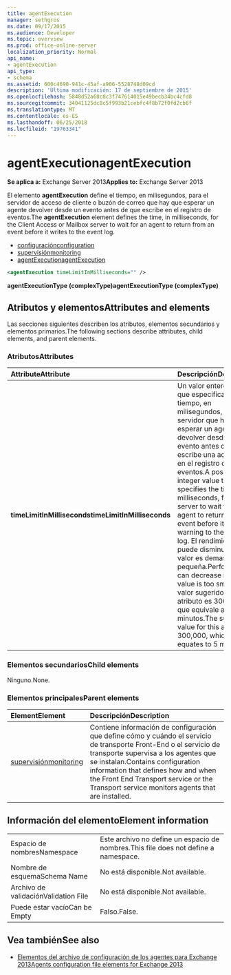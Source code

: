 ```yaml
---
title: agentExecution
manager: sethgros
ms.date: 09/17/2015
ms.audience: Developer
ms.topic: overview
ms.prod: office-online-server
localization_priority: Normal
api_name:
- agentExecution
api_type:
- schema
ms.assetid: 600c4690-941c-45af-a906-5528748d09cd
description: 'Última modificación: 17 de septiembre de 2015'
ms.openlocfilehash: 5848d52a68c8c3f747614015e49becb34bc4cfd8
ms.sourcegitcommit: 34041125dc8c5f993b21cebfc4f8b72f0fd2cb6f
ms.translationtype: MT
ms.contentlocale: es-ES
ms.lasthandoff: 06/25/2018
ms.locfileid: "19763341"
---
```

# <a name="agentexecution"></a><span data-ttu-id="2962d-103">agentExecution</span><span class="sxs-lookup"><span data-stu-id="2962d-103">agentExecution</span></span>
  
<span data-ttu-id="2962d-104">**Se aplica a:** Exchange Server 2013</span><span class="sxs-lookup"><span data-stu-id="2962d-104">**Applies to:** Exchange Server 2013</span></span> 
  
<span data-ttu-id="2962d-105">El elemento **agentExecution** define el tiempo, en milisegundos, para el servidor de acceso de cliente o buzón de correo que hay que esperar un agente devolver desde un evento antes de que escribe en el registro de eventos.</span><span class="sxs-lookup"><span data-stu-id="2962d-105">The **agentExecution** element defines the time, in milliseconds, for the Client Access or Mailbox server to wait for an agent to return from an event before it writes to the event log.</span></span> 
  
- [<span data-ttu-id="2962d-106">configuración</span><span class="sxs-lookup"><span data-stu-id="2962d-106">configuration</span></span>](configuration.md)  
- [<span data-ttu-id="2962d-107">supervisión</span><span class="sxs-lookup"><span data-stu-id="2962d-107">monitoring</span></span>](monitoring.md)
- [<span data-ttu-id="2962d-108">agentExecution</span><span class="sxs-lookup"><span data-stu-id="2962d-108">agentExecution</span></span>](agentexecution.md)
  
```XML
<agentExecution timeLimitInMilliseconds="" />
```

<span data-ttu-id="2962d-109">**agentExecutionType (complexType)**</span><span class="sxs-lookup"><span data-stu-id="2962d-109">**agentExecutionType (complexType)**</span></span>

## <a name="attributes-and-elements"></a><span data-ttu-id="2962d-110">Atributos y elementos</span><span class="sxs-lookup"><span data-stu-id="2962d-110">Attributes and elements</span></span>

<span data-ttu-id="2962d-111">Las secciones siguientes describen los atributos, elementos secundarios y elementos primarios.</span><span class="sxs-lookup"><span data-stu-id="2962d-111">The following sections describe attributes, child elements, and parent elements.</span></span>
  
### <a name="attributes"></a><span data-ttu-id="2962d-112">Atributos</span><span class="sxs-lookup"><span data-stu-id="2962d-112">Attributes</span></span>

|<span data-ttu-id="2962d-113">**Attribute**</span><span class="sxs-lookup"><span data-stu-id="2962d-113">**Attribute**</span></span>|<span data-ttu-id="2962d-114">**Descripción**</span><span class="sxs-lookup"><span data-stu-id="2962d-114">**Description**</span></span>|
|:-----|:-----|
|<span data-ttu-id="2962d-115">**timeLimitInMilliseconds**</span><span class="sxs-lookup"><span data-stu-id="2962d-115">**timeLimitInMilliseconds**</span></span> <br/> |<span data-ttu-id="2962d-116">Un valor entero positivo que especifica el tiempo, en milisegundos, para el servidor que hay que esperar un agente devolver desde un evento antes de que escribe una advertencia en el registro de eventos.</span><span class="sxs-lookup"><span data-stu-id="2962d-116">A positive integer value that specifies the time, in milliseconds, for the server to wait for an agent to return from an event before it writes a warning to the event log.</span></span> <span data-ttu-id="2962d-117">El rendimiento puede disminuir si este valor es demasiado pequeña.</span><span class="sxs-lookup"><span data-stu-id="2962d-117">Performance can decrease if this value is too small.</span></span> <span data-ttu-id="2962d-118">El valor sugerido para este atributo es 300.000, que equivale a 5 minutos.</span><span class="sxs-lookup"><span data-stu-id="2962d-118">The suggested value for this attribute is 300,000, which equates to 5 minutes.</span></span>  <br/> |
   
### <a name="child-elements"></a><span data-ttu-id="2962d-119">Elementos secundarios</span><span class="sxs-lookup"><span data-stu-id="2962d-119">Child elements</span></span>

<span data-ttu-id="2962d-120">Ninguno.</span><span class="sxs-lookup"><span data-stu-id="2962d-120">None.</span></span>
  
### <a name="parent-elements"></a><span data-ttu-id="2962d-121">Elementos principales</span><span class="sxs-lookup"><span data-stu-id="2962d-121">Parent elements</span></span>

|<span data-ttu-id="2962d-122">**Element**</span><span class="sxs-lookup"><span data-stu-id="2962d-122">**Element**</span></span>|<span data-ttu-id="2962d-123">**Descripción**</span><span class="sxs-lookup"><span data-stu-id="2962d-123">**Description**</span></span>|
|:-----|:-----|
|[<span data-ttu-id="2962d-124">supervisión</span><span class="sxs-lookup"><span data-stu-id="2962d-124">monitoring</span></span>](monitoring.md) <br/> |<span data-ttu-id="2962d-125">Contiene información de configuración que define cómo y cuándo el servicio de transporte Front-End o el servicio de transporte supervisa a los agentes que se instalan.</span><span class="sxs-lookup"><span data-stu-id="2962d-125">Contains configuration information that defines how and when the Front End Transport service or the Transport service monitors agents that are installed.</span></span>  <br/> |
   
## <a name="element-information"></a><span data-ttu-id="2962d-126">Información del elemento</span><span class="sxs-lookup"><span data-stu-id="2962d-126">Element information</span></span>

|||
|:-----|:-----|
|<span data-ttu-id="2962d-127">Espacio de nombres</span><span class="sxs-lookup"><span data-stu-id="2962d-127">Namespace</span></span>  <br/> |<span data-ttu-id="2962d-128">Este archivo no define un espacio de nombres.</span><span class="sxs-lookup"><span data-stu-id="2962d-128">This file does not define a namespace.</span></span>  <br/> |
|<span data-ttu-id="2962d-129">Nombre de esquema</span><span class="sxs-lookup"><span data-stu-id="2962d-129">Schema Name</span></span>  <br/> |<span data-ttu-id="2962d-130">No está disponible.</span><span class="sxs-lookup"><span data-stu-id="2962d-130">Not available.</span></span>  <br/> |
|<span data-ttu-id="2962d-131">Archivo de validación</span><span class="sxs-lookup"><span data-stu-id="2962d-131">Validation File</span></span>  <br/> |<span data-ttu-id="2962d-132">No está disponible.</span><span class="sxs-lookup"><span data-stu-id="2962d-132">Not available.</span></span>  <br/> |
|<span data-ttu-id="2962d-133">Puede estar vacío</span><span class="sxs-lookup"><span data-stu-id="2962d-133">Can be Empty</span></span>  <br/> |<span data-ttu-id="2962d-134">Falso.</span><span class="sxs-lookup"><span data-stu-id="2962d-134">False.</span></span>  <br/> |
   
## <a name="see-also"></a><span data-ttu-id="2962d-135">Vea también</span><span class="sxs-lookup"><span data-stu-id="2962d-135">See also</span></span>

- [<span data-ttu-id="2962d-136">Elementos del archivo de configuración de los agentes para Exchange 2013</span><span class="sxs-lookup"><span data-stu-id="2962d-136">Agents configuration file elements for Exchange 2013</span></span>](agents-configuration-file-elements-for-exchange-2013.md)

